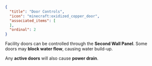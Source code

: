 ```json
{
  "title": "Door Controls",
  "icon": "minecraft:oxidized_copper_door",
  "associated_items": [
  ],
  "ordinal": 2
}
```

Facility doors can be controlled through the **Second Wall Panel**. Some doors may **block water flow**, causing water build-up.

Any **active doors** will also cause **power drain**.